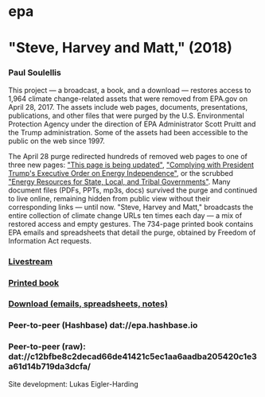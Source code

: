 # epa
# **"Steve, Harvey and Matt," (2018)** 

### Paul Soulellis

This project — a broadcast, a book, and a download — restores access to 1,964 climate change-related assets that were removed from EPA.gov on April 28, 2017. The assets include web pages, documents, presentations, publications, and other files that were purged by the U.S. Environmental Protection Agency under the direction of EPA Administrator Scott Pruitt and the Trump administration. Some of the assets had been accessible to the public on the web since 1997. 

The April 28 purge redirected hundreds of removed web pages to one of three new pages: ["This page is being updated"](https://www.epa.gov/sites/production/files/signpost/cc.html), ["Complying with President Trump's Executive Order on Energy Independence"](https://www.epa.gov/energy-independence), or the scrubbed ["Energy Resources for State, Local, and Tribal Governments"](https://www.epa.gov/statelocalenergy#). Many document files (PDFs, PPTs, mp3s, docs) survived the purge and continued to live online, remaining hidden from public view without their corresponding links — until now. "Steve, Harvey and Matt," broadcasts the entire collection of climate change URLs ten times each day — a mix of restored access and empty gestures. The 734-page printed book contains EPA emails and spreadsheets that detail the purge, obtained by Freedom of Information Act requests.

### [Livestream](http://epa.archive.work)

### [Printed book](http://www.lulu.com/shop/paul-soulellis/steve-harvey-and-matt/paperback/product-23572374.html)

### [Download (emails, spreadsheets, notes)](https://www.dropbox.com/s/0cf90u80drwiolh/Thank%20you%20for%20your%20assistance%20in%20this%20time-sensitive%20matter.zip?dl=0) 

### Peer-to-peer (Hashbase) dat://epa.hashbase.io 

### Peer-to-peer (raw): dat://c12bfbe8c2decad66de41421c5ec1aa6aadba205420c1e3a61d14b719da3dcfa/

Site development: Lukas Eigler-Harding
